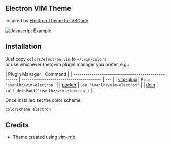 ## Electron VIM Theme

Inspired by [Electron Theme for VSCode](https://marketplace.visualstudio.com/items?itemName=kuscamara.electron)

![Javascript Example](../images/js_example.png)

## Installation

Just copy `colors/electron.vim` to `~/.vim/colors`  
or use whichever (neo)vim plugin manager you prefer, e.g.:

| Plugin Manager                                      | Command                                 |
| --------------------------------------------------- | --------------------------------------- | --- |
| [vim-plug](https://github.com/junegunn/vim-plug)    | `Plug 'ivanlhz/vim-electron'`           |
| [packer](https://github.com/wbthomason/packer.nvim) | `use 'ivanlhz/vim-electron'`            |
| [dein](https://github.com/shougo/dein.vim)          | `call dein#add('ivanlhz/vim-electron')` |     |

Once installed set the color scheme:

```vim
colorscheme electron
```

## Credits

- Theme created using [vim-rnb](https://github.com/romainl/vim-rnb)
